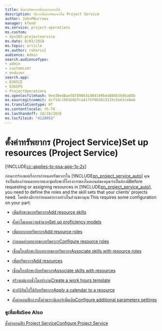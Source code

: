 ```yaml
---
title: ตั้งค่าทรัพยากรที่สามารถจองได้
description: วิธีการตั้งค่าทรัพยากรใน Project Service
author: JohnPBurrows
manager: kfend
ms.service: project-operations
ms.custom:
- dyn365-projectservice
ms.date: 8/03/2018
ms.topic: article
ms.author: ruhercul
audience: Admin
search.audienceType:
- admin
- customizer
- enduser
search.app:
- D365CE
- D365PS
- ProjectOperations
ms.openlocfilehash: 0ee39e48ae587898641484149b4d886b568ba80b
ms.sourcegitcommit: 4cf1dc1561b92fca4175f0b3813133c5e63ce8e6
ms.translationtype: HT
ms.contentlocale: th-TH
ms.lasthandoff: 10/28/2020
ms.locfileid: "4128953"
---
```

# <a name="set-up-resources-project-service"></a><span data-ttu-id="cb609-103">ตั้งค่าทรัพยากร (Project Service)</span><span class="sxs-lookup"><span data-stu-id="cb609-103">Set up resources (Project Service)</span></span>

[!INCLUDE[cc-applies-to-psa-app-1x-2x](../includes/cc-applies-to-psa-app-1x-2x.md)]

<span data-ttu-id="cb609-104">ก่อนการร้องขอหรือการกำหนดทรัพยากรใน [!INCLUDE[pn_project_service_auto](../includes/pn-project-service-auto.md)] คุณจำเป็นต้องกำหนดบทบาทและชุดทักษะที่โครงการของไคลเอนต์ของคุณจำเป็นต้องมี</span><span class="sxs-lookup"><span data-stu-id="cb609-104">Before requesting or assigning resources in [!INCLUDE[pn_project_service_auto](../includes/pn-project-service-auto.md)], you need to define the roles and the skill sets that your clients’ projects need.</span></span> <span data-ttu-id="cb609-105">โดยต้องมีการกำหนดค่าบางอย่างในส่วนของคุณ:</span><span class="sxs-lookup"><span data-stu-id="cb609-105">This requires some configuration on your part:</span></span>  
  
-   [<span data-ttu-id="cb609-106">เพิ่มทักษะของทรัพยากร</span><span class="sxs-lookup"><span data-stu-id="cb609-106">Add resource skills</span></span>](../psa/add-resource-skills.md)  
  
-   [<span data-ttu-id="cb609-107">ตั้งค่าโมเดลความชำนาญ</span><span class="sxs-lookup"><span data-stu-id="cb609-107">Set up proficiency models</span></span>](../psa/set-up-proficiency-models.md)  
  
-   [<span data-ttu-id="cb609-108">เพิ่มบทบาททรัพยากร</span><span class="sxs-lookup"><span data-stu-id="cb609-108">Add resource roles</span></span>](../psa/add-resource-roles.md)  
  
-   [<span data-ttu-id="cb609-109">กำหนดค่าบทบาทของทรัพยากร</span><span class="sxs-lookup"><span data-stu-id="cb609-109">Configure resource roles</span></span>](../psa/configure-resource-roles.md)  
  
-   [<span data-ttu-id="cb609-110">เชื่อมโยงทักษะกับบทบาทของทรัพยากร</span><span class="sxs-lookup"><span data-stu-id="cb609-110">Associate skills with resource roles</span></span>](../psa/associate-skills-with-resource-roles.md)  
  
-   [<span data-ttu-id="cb609-111">เพิ่มทรัพยากร</span><span class="sxs-lookup"><span data-stu-id="cb609-111">Add resources</span></span>](../psa/add-resources.md)  
  
-   [<span data-ttu-id="cb609-112">เชื่อมโยงทักษะกับทรัพยากร</span><span class="sxs-lookup"><span data-stu-id="cb609-112">Associate skills with resources</span></span>](../psa/associate-skills-with-resources.md)  
  
-   [<span data-ttu-id="cb609-113">สร้างแม่แบบชั่วโมงทำงาน</span><span class="sxs-lookup"><span data-stu-id="cb609-113">Create a work hours template</span></span>](../psa/create-work-hours-template.md)  
  
-   [<span data-ttu-id="cb609-114">นำปฏิทินไปใช้กับทรัพยากร</span><span class="sxs-lookup"><span data-stu-id="cb609-114">Apply a calendar to a resource</span></span>](../psa/apply-calendar-resource.md)  
  
-   [<span data-ttu-id="cb609-115">ตั้งค่าคอนฟิกการตั้งค่าพารามิเตอร์เพิ่มเติม</span><span class="sxs-lookup"><span data-stu-id="cb609-115">Configure additional parameters settings</span></span>](../psa/configure-additional-parameters-settings.md)  
  
### <a name="see-also"></a><span data-ttu-id="cb609-116">ดูเพิ่มเติม</span><span class="sxs-lookup"><span data-stu-id="cb609-116">See Also</span></span>  
 [<span data-ttu-id="cb609-117">ตั้งค่าคอนฟิก Project Service</span><span class="sxs-lookup"><span data-stu-id="cb609-117">Configure Project Service</span></span>](../psa/configure.md)
